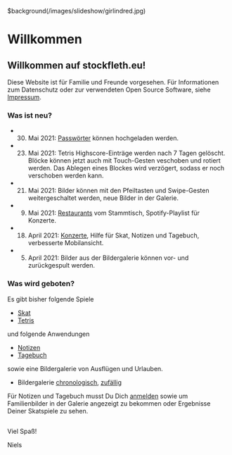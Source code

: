 ﻿$background(/images/slideshow/girlindred.jpg)

# Willkommen

## Willkommen auf stockfleth.eu!

Diese Website ist für Familie und Freunde vorgesehen.
Für Informationen zum Datenschutz oder zur verwendeten Open Source Software, siehe [Impressum](/markdown?page=impressum).

### Was ist neu?
- 30. Mai 2021: [Passwörter](password) können hochgeladen werden.
- 23. Mai 2021: Tetris Highscore-Einträge werden nach 7 Tagen gelöscht. Blöcke können jetzt auch mit Touch-Gesten veschoben und rotiert werden. Das Ablegen eines Blockes wird verzögert, sodass er noch verschoben werden kann.
- 21. Mai 2021: Bilder können mit den Pfeiltasten und Swipe-Gesten weitergeschaltet werden, neue Bilder in der Galerie.
- 9. Mai 2021: [Restaurants](markdown?page=stammtisch) vom Stammtisch, Spotify-Playlist für Konzerte.
- 18. April 2021: [Konzerte](markdown?page=concerts), Hilfe für Skat, Notizen und Tagebuch, verbesserte Mobilansicht.
- 5. April 2021: Bilder aus der Bildergalerie können vor- und zurückgespult werden.

### Was wird geboten?

Es gibt bisher folgende Spiele
- [Skat](/skat)
- [Tetris](/tetris)

und folgende Anwendungen
- [Notizen](/notes)
- [Tagebuch](/diary)

sowie eine Bildergalerie von Ausflügen und Urlauben.

- Bildergalerie [chronologisch](/slideshow?shuffle=false), [zufällig](/slideshow?shuffle=true)

Für Notizen und Tagebuch musst Du Dich [anmelden](/pwdman?nexturl=markdown) sowie um Familienbilder in der Galerie angezeigt
zu bekommen oder Ergebnisse Deiner Skatspiele zu sehen.

##
Viel Spaß!

Niels
